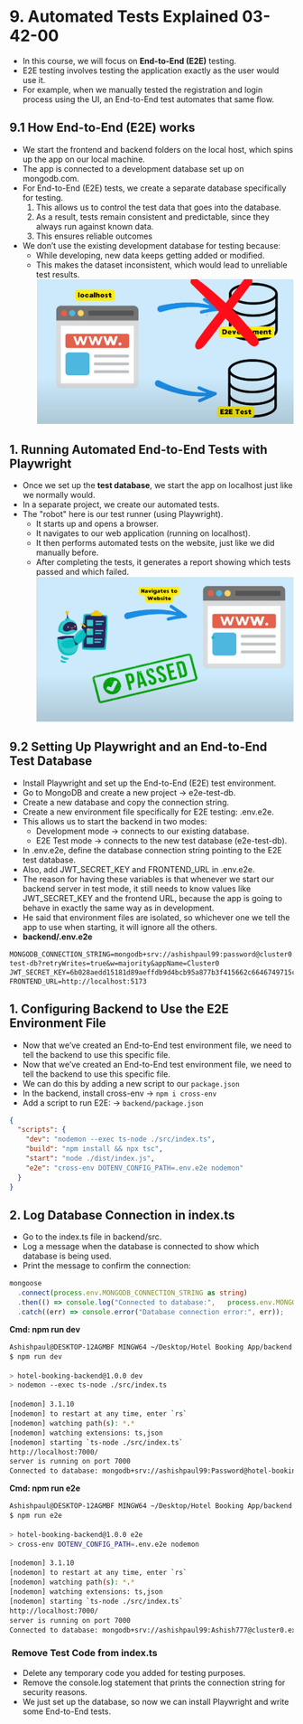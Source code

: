# 9. Automated Tests Explained 03-42-00
- In this course, we will focus on **End-to-End (E2E)** testing.
- E2E testing involves testing the application exactly as the user would use it.
- For example, when we manually tested the registration and login process using the UI, an End-to-End test automates that same flow.
## 9.1 How End-to-End (E2E) works
- We start the frontend and backend folders on the local host, which spins up the app on our local machine.
- The app is connected to a development database set up on mongodb.com.
- For End-to-End (E2E) tests, we create a separate database specifically for testing.
	1. This allows us to control the test data that goes into the database.
	2. As a result, tests remain consistent and predictable, since they always run against known data.
	3. This ensures reliable outcomes
- We don’t use the existing development database for testing because:
	- While developing, new data keeps getting added or modified.
	- This makes the dataset inconsistent, which would lead to unreliable test results.
	 ![](Images/Pasted%20image%2020251002161717.png)
## 1. Running Automated End-to-End Tests with Playwright
- Once we set up the **test database**, we start the app on localhost just like we normally would.  
- In a separate project, we create our automated tests.
- The "robot" here is our test runner (using Playwright).
	- It starts up and opens a browser.
	- It navigates to our web application (running on localhost).
	- It then performs automated tests on the website, just like we did manually before.
	- After completing the tests, it generates a report showing which tests passed and which failed.
	 ![](Images/Pasted%20image%2020251002161736.png)
## 9.2 Setting Up Playwright and an End-to-End Test Database
- Install Playwright and set up the End-to-End (E2E) test environment.
- Go to MongoDB and create a new project → e2e-test-db.
- Create a new database and copy the connection string.
- Create a new environment file specifically for E2E testing: .env.e2e.
- This allows us to start the backend in two modes:
	- Development mode → connects to our existing database.
	- E2E Test mode → connects to the new test database (e2e-test-db).
- In .env.e2e, define the database connection string pointing to the E2E test database.
- Also, add JWT_SECRET_KEY and FRONTEND_URL in .env.e2e.
- The reason for having these variables is that whenever we start our backend server in test mode, it still needs to know values like JWT_SECRET_KEY and the frontend URL, because the app is going to behave in exactly the same way as in development.
- He said that environment files are isolated, so whichever one we tell the app to use when starting, it will ignore all the others.
- **backend/.env.e2e**
```env
MONGODB_CONNECTION_STRING=mongodb+srv://ashishpaul99:password@cluster0.exm5h3r.mongodb.net/e2e-test-db?retryWrites=true&w=majority&appName=Cluster0
JWT_SECRET_KEY=6b028aedd15181d89aeffdb9d4bcb95a877b3f415662c6646749715ccfdcd1dcc3de6fdcc4612b50a1d95d90a81e11e4ccc773d940fdfdaba5af7d3b57f2a955
FRONTEND_URL=http://localhost:5173
```

## 1. Configuring Backend to Use the E2E Environment File

- Now that we’ve created an End-to-End test environment file, we need to tell the backend to use this specific file.
- Now that we’ve created an End-to-End test environment file, we need to tell the backend to use this specific file.
- We can do this by adding a new script to our `package.json`
- In the backend, install cross-env → `npm i cross-env`
- Add a script to run E2E: → `backend/package.json`
```json
{
  "scripts": {
    "dev": "nodemon --exec ts-node ./src/index.ts",
    "build": "npm install && npx tsc",
    "start": "node ./dist/index.js",
    "e2e": "cross-env DOTENV_CONFIG_PATH=.env.e2e nodemon"
  }
}
```

## 2. Log Database Connection in index.ts
- Go to the index.ts file in backend/src.
- Log a message when the database is connected to show which database is being used.
- Print the message to confirm the connection:
```ts
mongoose
  .connect(process.env.MONGODB_CONNECTION_STRING as string)
  .then(() => console.log("Connected to database:",   process.env.MONGODB_CONNECTION_STRING))
  .catch((err) => console.error("Database connection error:", err));

```

**Cmd: npm run dev**
```bash
Ashishpaul@DESKTOP-12AGMBF MINGW64 ~/Desktop/Hotel Booking App/backend (main)
$ npm run dev

> hotel-booking-backend@1.0.0 dev      
> nodemon --exec ts-node ./src/index.ts

[nodemon] 3.1.10
[nodemon] to restart at any time, enter `rs`
[nodemon] watching path(s): *.*
[nodemon] watching extensions: ts,json      
[nodemon] starting `ts-node ./src/index.ts` 
http://localhost:7000/
server is running on port 7000
Connected to database: mongodb+srv://ashishpaul99:Password@hotel-booking-app-db.cnftan3.mongodb.net/?retryWrites=true&w=majority&appName=hotel-booking-app-db
```

**Cmd: npm run e2e**
```bash
Ashishpaul@DESKTOP-12AGMBF MINGW64 ~/Desktop/Hotel Booking App/backend (main)
$ npm run e2e

> hotel-booking-backend@1.0.0 e2e
> cross-env DOTENV_CONFIG_PATH=.env.e2e nodemon

[nodemon] 3.1.10
[nodemon] to restart at any time, enter `rs`
[nodemon] watching path(s): *.*
[nodemon] watching extensions: ts,json
[nodemon] starting `ts-node ./src/index.ts`
http://localhost:7000/
server is running on port 7000
Connected to database: mongodb+srv://ashishpaul99:Ashish777@cluster0.exm5h3r.mongodb.net/e2e-test-db?retryWrites=true&w=majority&appName=Cluster0
```

###  **Remove Test Code from index.ts**
- Delete any temporary code you added for testing purposes.
- Remove the console.log statement that prints the connection string for security reasons.
- We just set up the database, so now we can install Playwright and write some End-to-End tests.




